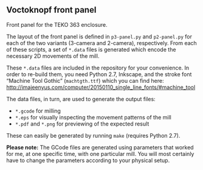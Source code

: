 Voctoknopf front panel
----------------------

Front panel for the TEKO 363 enclosure.

The layout of the front panel is defined in `p3-panel.py` and
`p2-panel.py` for each of the two variants (3-camera and 2-camera),
respectively.  From each of these scripts, a set of `*.data` files is
generated which encode the necessary 2D movements of the mill.

These `*.data` files are included in the repository for your
convenience.  In order to re-build them, you need Python 2.7,
Inkscape, and the stroke font “Machine Tool Gothic” (`machtgth.ttf`)
which you can find here:
http://imajeenyus.com/computer/20150110_single_line_fonts/#machine_tool

The data files, in turn, are used to generate the output files:
* `*.gcode` for milling
* `*.eps` for visually inspecting the movement patterns of the mill
* `*.pdf` and `*.png` for previewing of the expected result

These can easily be generated by running `make` (requires Python 2.7).

**Please note:** The GCode files are generated using parameters that
worked for me, at one specific time, with one particular mill.  You
will most certainly have to change the parameters according to your
physical setup.
